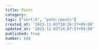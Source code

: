 ```yaml
---
title: Posts
category:
tags: ["sort:5", "path:/posts"]
created_at: '2023-11-03T10:26:17+09:00'
updated_at: '2023-11-03T14:07:57+09:00'
published: true
number: 688
---
```

